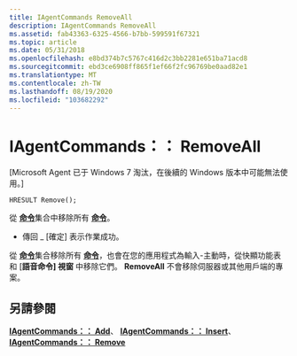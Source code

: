 ```yaml
---
title: IAgentCommands RemoveAll
description: IAgentCommands RemoveAll
ms.assetid: fab43363-6325-4566-b7bb-599591f67321
ms.topic: article
ms.date: 05/31/2018
ms.openlocfilehash: e8bd374b7c5767c416d2c3bb2281e651ba71acd8
ms.sourcegitcommit: ebd3ce6908ff865f1ef66f2fc96769be0aad82e1
ms.translationtype: MT
ms.contentlocale: zh-TW
ms.lasthandoff: 08/19/2020
ms.locfileid: "103682292"
---
```

# <a name="iagentcommandsremoveall"></a>IAgentCommands：： RemoveAll

\[Microsoft Agent 已于 Windows 7 淘汰，在後續的 Windows 版本中可能無法使用。\]

``` syntax
HRESULT Remove();
```

從 [**命令**](/windows/desktop/lwef/the-commands-collection-object)集合中移除所有 [**命令**](/windows/desktop/lwef/the-command-object)。

-   傳回 \_ [確定] 表示作業成功。

從 [**命令**](/windows/desktop/lwef/the-commands-collection-object)集合移除所有 [**命令**](/windows/desktop/lwef/the-command-object)，也會在您的應用程式為輸入-主動時，從快顯功能表和 [**語音命令] 視窗** 中移除它們。 **RemoveAll** 不會移除伺服器或其他用戶端的專案。

## <a name="see-also"></a>另請參閱

[**IAgentCommands：： Add**](iagentcommands--add.md)、 [**IAgentCommands：： Insert**](iagentcommands--insert.md)、 [**IAgentCommands：： Remove**](iagentcommands--remove.md)


 

 